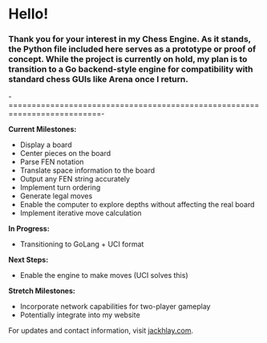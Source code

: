 # Hello!

### Thank you for your interest in my Chess Engine. As it stands, the Python file included here serves as a prototype or proof of concept. While the project is currently on hold, my plan is to transition to a Go backend-style engine for compatibility with standard chess GUIs like Arena once I return.

-==========================================================================-  

**Current Milestones:**

- Display a board
- Center pieces on the board
- Parse FEN notation
- Translate space information to the board
- Output any FEN string accurately
- Implement turn ordering
- Generate legal moves
- Enable the computer to explore depths without affecting the real board
- Implement iterative move calculation 

**In Progress:**

- Transitioning to GoLang + UCI format

**Next Steps:**

- Enable the engine to make moves (UCI solves this)
  
**Stretch Milestones:**

- Incorporate network capabilities for two-player gameplay
- Potentially integrate into my website  

For updates and contact information, visit [jackhlay.com](https://jackhlay.com).
